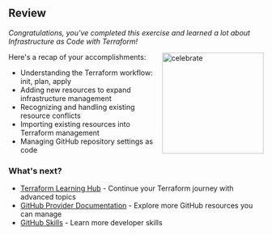 ## Review

_Congratulations, you've completed this exercise and learned a lot about Infrastructure as Code with Terraform!_

<img src="https://octodex.github.com/images/jetpacktocat.png" alt="celebrate" width=200 align=right>

Here's a recap of your accomplishments:

- Understanding the Terraform workflow: init, plan, apply
- Adding new resources to expand infrastructure management
- Recognizing and handling existing resource conflicts
- Importing existing resources into Terraform management
- Managing GitHub repository settings as code

### What's next?

- [Terraform Learning Hub](https://learn.hashicorp.com/terraform) - Continue your Terraform journey with advanced topics
- [GitHub Provider Documentation](https://registry.terraform.io/providers/integrations/github/latest/docs) - Explore more GitHub resources you can manage
- [GitHub Skills](https://skills.github.com) - Learn more developer skills
